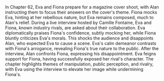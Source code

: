 In Chapter 62, Eva and Fiona prepare for a magazine cover shoot, with Alan instructing them to focus their answers on the cover's theme. Fiona mocks Eva, hinting at her rebellious nature, but Eva remains composed, much to Alan's relief. During a live interview hosted by Camille Fontaine, Eva and Fiona, known industry rivals, are asked about their collaboration. Eva diplomatically praises Fiona's confidence, subtly mocking her, while Fiona bluntly criticizes Eva's morals. This shocks the audience and disappoints Alan, who expected Eva to cause a scene. Eva's calm demeanor contrasts with Fiona's arrogance, revealing Fiona's true nature to the public. After the interview, Alan confronts Fiona, expressing his disappointment. Eva feigns support for Fiona, having successfully exposed her rival's character. The chapter highlights themes of manipulation, public perception, and rivalry, with Eva using the interview to elevate her image while undermining Fiona's.